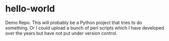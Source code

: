 # hello-world
Demo Repo.
This will probably be a Python project that tries to do something. Or I could upload a bunch of perl scripts
which I have developed over the years but have not put under version control.



